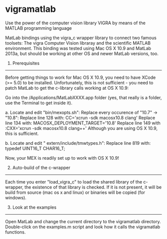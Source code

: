 vigramatlab
===========

Use the power of the computer vision library VIGRA by means of the MATLAB programming language

MatLab bindings using the vigra_c wrapper library to connect two famous toolsets: The vigra Computer Vision libraray and the scientific MATLAB environment. This binding was tested using Mac OS X 10.9 and MatLab 2013a, but should be working at other OS and newer MatLab versions, too.

1. Prerequisites
-----------------------------------
Before getting things to work for Mac OS X 10.9, you need to have XCode (>= 5.0) to be installed. Unfortunately, this is not sufficient - you need to patch MatLab to get the c-library calls working at OS X 10.9:

Go into the /Applications/MatLabXXXX.app folder (yes, that really is a folder, use the Terminal to get inside it).

a. Locate and edit "bin/mexopts.sh": Replace every occurence of "10.7" -> "10.8":
   Replace line 128 with: CC='xcrun  -sdk macosx10.8  clang'
   Replace line 134 with: MACOSX_DEPLOYMENT_TARGET='10.8' 
   Replace line 149 with :CXX='xcrun  -sdk macosx10.8  clang++'
   Although you are using OS X 10.9, this is sufficient.
   
b. Locate and edit " extern/include/tmwtypes.h": 
   Replace line 819 with: typedef UINT16_T CHAR16_T;
   
Now, your MEX is readily set up to work with OS X 10.9!

2. Auto-build of the c-wrapper
-----------------------------------
Each time you enter "load_vigra_c" to load the shared library of the c-wrapper, the existence of that library is checked. If it is not present, it will be build from source (mac os x and linux) or binaries will be copied (for windows).

3. Look at the examples
-----------------------------------
Open MatLab and change the current directory to the vigramatlab directory.
Double-click on the examples.m script and look how it calls the vigramatlab functions.
